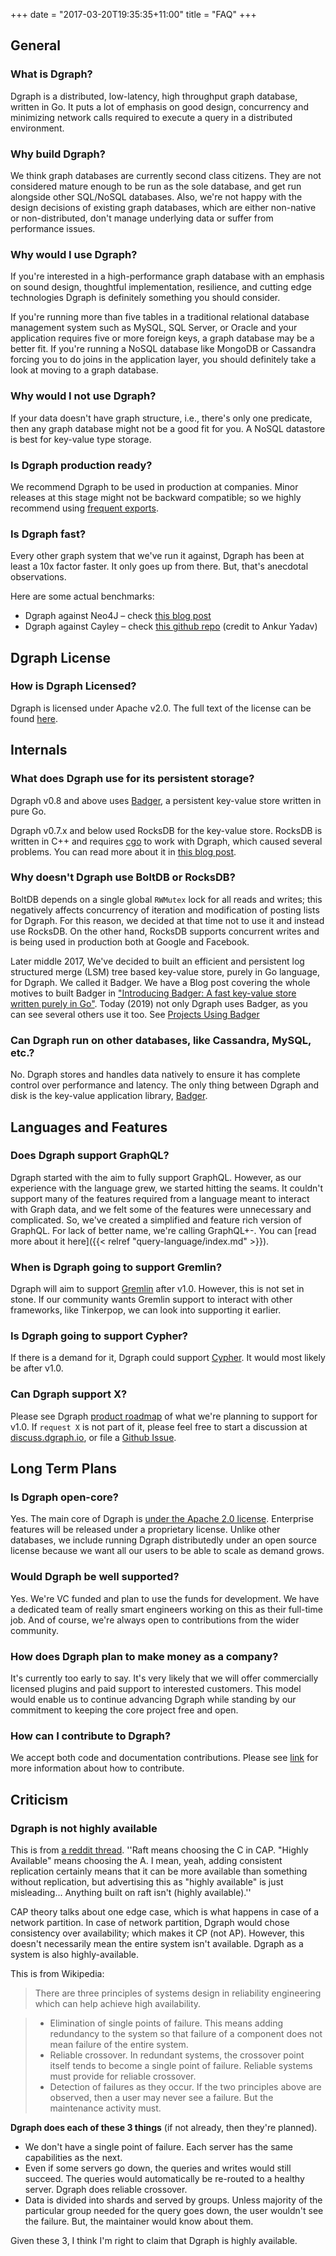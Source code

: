 +++
date = "2017-03-20T19:35:35+11:00"
title = "FAQ"
+++

## General

### What is Dgraph?
Dgraph is a distributed, low-latency, high throughput graph database, written in Go. It puts a lot of emphasis on good design, concurrency and minimizing network calls required to execute a query in a distributed environment.

### Why build Dgraph?
We think graph databases are currently second class citizens. They are not considered mature enough to be run as the sole database, and get run alongside other SQL/NoSQL databases. Also, we're not happy with the design decisions of existing graph databases, which are either non-native or non-distributed, don't manage underlying data or suffer from performance issues.

### Why would I use Dgraph?
If you're interested in a high-performance graph database with an emphasis on sound design, thoughtful implementation, resilience, and cutting edge technologies Dgraph is definitely something you should consider.

If you're running more than five tables in a traditional relational database management system such as MySQL, SQL Server, or Oracle and your application requires five or more foreign keys, a graph database may be a better fit. If you're running a NoSQL database like MongoDB or Cassandra forcing you to do joins in the application layer, you should definitely take a look at moving to a graph database.

### Why would I not use Dgraph?
If your data doesn't have graph structure, i.e., there's only one predicate, then any graph database might not be a good fit for you. A NoSQL datastore is best for key-value type storage.

### Is Dgraph production ready?
We recommend Dgraph to be used in production at companies. Minor releases at this stage might not be backward compatible; so we highly recommend using [frequent exports](/deploy#export-database).

### Is Dgraph fast?
Every other graph system that we've run it against, Dgraph has been at least a 10x factor faster. It only goes up from there. But, that's anecdotal observations.

Here are some actual benchmarks:

* Dgraph against Neo4J – check [this blog post](https://open.dgraph.io/post/benchmark-neo4j/)
* Dgraph against Cayley – check [this github repo](https://github.com/ankurayadav/graphdb-benchmarks#results-of-queries-benchmark) (credit to Ankur Yadav)

## Dgraph License

### How is Dgraph Licensed?

Dgraph is licensed under Apache v2.0. The full text of the license can be found [here](https://github.com/dgraph-io/dgraph/blob/master/LICENSE.md).

## Internals

### What does Dgraph use for its persistent storage?
Dgraph v0.8 and above uses [Badger](https://github.com/dgraph-io/badger), a persistent key-value store written in pure Go.

Dgraph v0.7.x and below used RocksDB for the key-value store. RocksDB is written in C++ and requires [cgo](https://golang.org/cmd/cgo/) to work with Dgraph, which caused several problems. You can read more about it in [this blog post](https://open.dgraph.io/post/badger/).

### Why doesn't Dgraph use BoltDB or RocksDB?
BoltDB depends on a single global <code>RWMutex</code> lock for all reads and writes; this negatively affects concurrency of iteration and modification of posting lists for Dgraph. For this reason, we decided at that time not to use it and instead use RocksDB. On the other hand, RocksDB supports concurrent writes and is being used in production both at Google and Facebook.

Later middle 2017, We've decided to built an efficient and persistent log structured merge (LSM) tree based key-value store, purely in Go language, for Dgraph. We called it Badger. We have a Blog post covering the whole motives to built Badger in ["Introducing Badger: A fast key-value store written purely in Go"](https://blog.dgraph.io/post/badger/). Today (2019) not only Dgraph uses Badger, as you can see several others use it too. See [Projects Using Badger](https://github.com/dgraph-io/badger#other-projects-using-badger)

### Can Dgraph run on other databases, like Cassandra, MySQL, etc.?
No. Dgraph stores and handles data natively to ensure it has complete control over performance and latency. The only thing between Dgraph and disk is the key-value application library, [Badger](https://github.com/dgraph-io/badger).

## Languages and Features

### Does Dgraph support GraphQL?
Dgraph started with the aim to fully support GraphQL. However, as our experience with the language grew, we started hitting the seams. It couldn't support many of the features required from a language meant to interact with Graph data, and we felt some of the features were unnecessary and complicated. So, we've created a simplified and feature rich version of GraphQL. For lack of better name, we're calling GraphQL+-. You can [read more about it here]({{< relref "query-language/index.md" >}}).

### When is Dgraph going to support Gremlin?
Dgraph will aim to support [Gremlin](https://github.com/tinkerpop/gremlin/wiki) after v1.0. However, this is not set in stone. If our community wants Gremlin support to interact with other frameworks, like Tinkerpop, we can look into supporting it earlier.

### Is Dgraph going to support Cypher?
If there is a demand for it, Dgraph could support [Cypher](https://neo4j.com/developer/cypher-query-language/). It would most likely be after v1.0.

### Can Dgraph support X?
Please see Dgraph [product roadmap](https://github.com/dgraph-io/dgraph/issues/1) of what we're planning to support for v1.0. If `request X` is not part of it, please feel free to start a discussion at [discuss.dgraph.io](https://discuss.dgraph.io), or file a [Github Issue](https://github.com/dgraph-io/dgraph/issues).

## Long Term Plans

### Is Dgraph open-core?

Yes. The main core of Dgraph is [under the Apache 2.0 license](https://github.com/dgraph-io/dgraph/blob/master/LICENSE.md). Enterprise features will be released under a proprietary license. Unlike other databases, we include running Dgraph distributedly under an open source license because we want all our users to be able to scale as demand grows.

### Would Dgraph be well supported?
Yes. We're VC funded and plan to use the funds for development. We have a dedicated team of really smart engineers working on this as their full-time job. And of course, we're always open to contributions from the wider community.

### How does Dgraph plan to make money as a company?
It's currently too early to say. It's very likely that we will offer commercially licensed plugins and paid support to interested customers. This model would enable us to continue advancing Dgraph while standing by our commitment to keeping the core project free and open.

### How can I contribute to Dgraph?
We accept both code and documentation contributions. Please see [link](https://github.com/dgraph-io/dgraph/blob/master/CONTRIBUTING.md) for more information about how to contribute.

## Criticism

### Dgraph is not highly available
This is from [a reddit thread](https://www.reddit.com/r/golang/comments/5malnr/dgraph_v071_highly_available_using_raft/).
''Raft means choosing the C in CAP. "Highly Available" means choosing the A. I mean, yeah, adding consistent replication certainly means that it can be more available than something without replication, but advertising this as "highly available" is just misleading... Anything built on raft isn't (highly available).''

CAP theory talks about one edge case, which is what happens in case of a network partition. In case of network partition, Dgraph would chose consistency over availability; which makes it CP (not AP). However, this doesn't necessarily mean the entire system isn't available. Dgraph as a system is also highly-available.

This is from Wikipedia:

> There are three principles of systems design in reliability engineering which can help achieve high availability.

> - Elimination of single points of failure. This means adding redundancy to the system so that failure of a component does not mean failure of the entire system.
> - Reliable crossover. In redundant systems, the crossover point itself tends to become a single point of failure. Reliable systems must provide for reliable crossover.
> - Detection of failures as they occur. If the two principles above are observed, then a user may never see a failure. But the maintenance activity must.

**Dgraph does each of these 3 things** (if not already, then they're planned).

- We don't have a single point of failure. Each server has the same capabilities as the next.
- Even if some servers go down, the queries and writes would still succeed. The queries would automatically be re-routed to a healthy server. Dgraph does reliable crossover.
- Data is divided into shards and served by groups. Unless majority of the particular group needed for the query goes down, the user wouldn't see the failure. But, the maintainer would know about them.

Given these 3, I think I'm right to claim that Dgraph is highly available.
